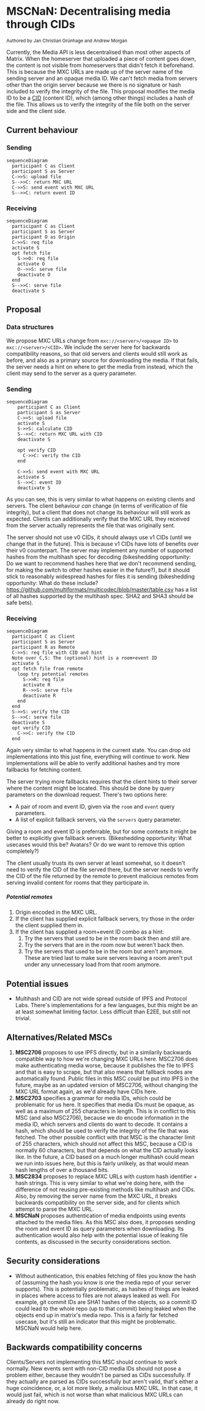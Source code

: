 # MSCNaN: Decentralising media through CIDs
<sup>Authored by Jan Christian Grünhage and Andrew Morgan</sup>

Currently, the Media API is less decentralised than most other aspects of
Matrix. When the homeserver that uploaded a piece of content goes down, the
content is not visible from homeservers that didn't fetch it beforehand. This is
because the MXC URLs are made up of the server name of the sending server and an
opaque media ID. We can't fetch media from servers other than the origin server
because we there is no signature or hash included to verify the integrity of the
file. This proposal modifies the media ID to be a
[CID](https:/github.com/multiformats/cid) (content ID), which (among other
things) includes a hash of the file. This allows us to verify the integrity of
the file both on the server side and the client side.

## Current behaviour
### Sending
```mermaid
sequenceDiagram
  participant C as Client
  participant S as Server
  C->>S: upload file
  S-->>C: return MXC URL
  C->>S: send event with MXC URL
  S-->>C: return event ID
```

### Receiving
```mermaid
sequenceDiagram
  participant C as Client
  participant S as Server
  participant O as Origin
  C->>S: req file
  activate S
  opt fetch file
    S->>O: req file
    activate O
    O-->>S: serve file
    deactivate O
  end
  S-->>C: serve file
  deactivate S
```

## Proposal
### Data structures
We propose MXC URLs change from `mxc://<server>/<opaque ID>` to
`mxc://<server>/<CID>`. We include the server here for backwards compatibility
reasons, so that old servers and clients would still work as before, and also as
a primary source for downloading the media. If that fails, the server needs a
hint on where to get the media from instead, which the client may send to the
server as a query parameter.

### Sending
```mermaid
sequenceDiagram
    participant C as Client
    participant S as Server
    C->>S: upload file
    activate S
    S->>S: calculate CID
    S-->>C: return MXC URL with CID
    deactivate S

    opt verify CID
      C->>C: verify the CID
    end

    C->>S: send event with MXC URL
    activate S
    S-->>C: event ID
    deactivate S
```

As you can see, this is very similar to what happens on existing clients and
servers. The client behaviour *can* change (in terms of verification of file
integrity), but a client that does not change its behaviour will still work as
expected. Clients can additionally verify that the MXC URL they received from
the server actually represents the file that was originally sent.

The server should not use v0 CIDs, it should always use v1 CIDs (until we change
that in the future). This is because v1 CIDs have lots of benefits over their v0
counterpart. The server may implement any number of supported hashes from the
multihash spec for decoding (bikeshedding opportunity: Do we want to recommend
hashes here that we don't recommend sending, for making the switch to other
hashes easier in the future?), but it should stick to reasonably widespread
hashes for files it is sending (bikeshedding opportunity: What do these include?
https://github.com/multiformats/multicodec/blob/master/table.csv has a list of
all hashes supported by the multihash spec. SHA2 and SHA3 should be safe bets).

### Receiving
```mermaid
sequenceDiagram
  participant C as Client
  participant S as Server
  participant R as Remote
  C->>S: req file with CID and hint
  Note over C,S: The (optional) hint is a room+event ID
  activate S
  opt fetch file from remote
    loop try potential remotes
      S->>R: req file
      activate R
      R-->>S: serve file
      deactivate R
    end
  end
  S->>S: verify the CID
  S-->>C: serve file
  deactivate S
  opt verify CID
    C->>C: verify the CID
  end
```

Again very similar to what happens in the current state. You can drop old
implementations into this just fine, everything will continue to work.  New
implementations will be able to verify additional hashes and try more fallbacks
for fetching content.

The server trying more fallbacks requires that the client hints to their server
where the content might be located. This should be done by query parameters on
the download request. There's two options here:
 - A pair of room and event ID, given via the `room` and `event` query
   parameters.
 - A list of explicit fallback servers, via the `servers` query parameter.

Giving a room and event ID is preferrable, but for some contexts it might be
better to explicitly give fallback servers. (Bikeshedding opportunity: What
usecases would this be? Avatars? Or do we want to remove this option completely?)

The client usually trusts its own server at least somewhat, so it doesn't need
to verify the CID of the file served there, but the server needs to verify the
CID of the file returned by the remote to prevent malicious remotes from serving
invalid content for rooms that they participate in.

##### Potential remotes
1. Origin encoded in the MXC URL.
2. If the client has supplied explicit fallback servers, try those in the order
   the client supplied them in.
3. If the client has supplied a room+event ID combo as a hint:
	1. Try the servers that used to be in the room back then and still are.
	2. Try the servers that are in the room now but weren't back then.
	3. Try the servers that used to be in the room but aren't anymore. These are
	   tried last to make sure servers leaving a room aren't put under any
	   unnecessary load from that room anymore.

## Potential issues
 - Multihash and CID are not wide spread outside of IPFS and Protocol Labs.
   There's implementations for a few languages, but this might be an at least
   somewhat limiting factor. Less difficult than E2EE, but still not trivial.

## Alternatives/Related MSCs
1. **MSC2706** proposes to use IPFS directly, but in a similarily backwards
   compatible way to how we're changing MXC URLs here. MSC2706 does make
   authenticating media worse, because it publishes the file to IPFS and that is
   easy to scrape, but that also means that fallback nodes are automatically
   found. Public files in this MSC *could* be put into IPFS in the future, maybe
   as an updated version of MSC2706, without changing the MXC URL format again,
   as we'd already have CIDs here.
1. **MSC2703** specifies a grammar for media IDs, which could be problematic for
   us here. It specifies that media IDs must be opaque, as well as a maximum of
   255 characters in length. This is in conflict to this MSC (and also MSC2706),
   because we do encode information in the media ID, which servers and clients
   do want to decode. It contains a hash, which should be used to verify the
   integrity of the file that was fetched. The other possible conflict with that
   MSC is the character limit of 255 characters, which should not affect this
   MSC, because a CID is normally 60 characters, but that depends on what the
   CID actually looks like. In the future, a CID based on a much longer
   multihash could mean we run into issues here, but this is fairly unlikely, as
   that would mean hash lengths of over a thousand bits.
1. **MSC2834** proposes to replace MXC URLs with custom hash identifier + hash
   strings. This is very similar to what we're doing here, with the difference
   of not reusing pre-existing methods like multihash and CIDs. Also, by
   removing the server name from the MXC URL, it breaks backwards compatibility
   on the server side, and for clients which attempt to parse the MXC URL.
1. **MSCNaN** proposes authentication of media endpoints using events attached
   to the media files. As this MSC also does, it proposes sending the room and
   event ID as query parameters when downloading. Its authentication would also
   help with the potential issue of leaking file contents, as discussed in the
   security considerations section.

## Security considerations
 - Without authentication, this enables fetching of files you know the hash of
   (assuming the hash you know is one the media repo of your server supports).
   This is potentially problematic, as hashes of things are leaked in places
   where access to files are not always leaked as well. For example, git commit
   IDs are SHA1 hashes of the objects, so a commit ID could lead to the whole
   repo (up to that commit) being leaked when the objects end up in matrix's
   media repo. This is a fairly far fetched usecase, but it's still an indicator
   that this might be problematic.  MSCNaN would help here.

## Backwards compatibility concerns
Clients/Servers not implementing this MSC should continue to work normally. New
events sent with non-CID media IDs should not pose a problem either, because
they wouldn't be parsed as CIDs successfully. If they actually are parsed as
CIDs successfully but aren't valid, that's either a huge coincidence, or, a lot
more likely, a malicious MXC URL. In that case, it would just fail, which is not
worse than what malicious MXC URLs can already do right now.
